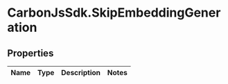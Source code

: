 # CarbonJsSdk.SkipEmbeddingGeneration

## Properties

Name | Type | Description | Notes
------------ | ------------- | ------------- | -------------


